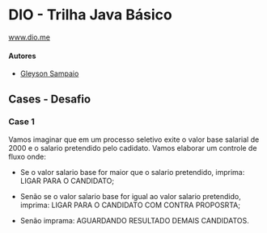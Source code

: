 # DIO - Trilha Java Básico
www.dio.me

#### Autores
- [Gleyson Sampaio](https://github.com/glysns)

## Cases - Desafio

### Case 1

Vamos imaginar que em um processo seletivo exite o valor base salarial de 2000 e o salario pretendido pelo cadidato. Vamos elaborar um controle de fluxo onde:

* Se o valor salario base for maior que o salario pretendido, imprima: LIGAR PARA O CANDIDATO;

* Senão se o valor salario base for igual ao valor salario pretendido, imprima: LIGAR PARA O CANDIDATO COM CONTRA PROPOSRTA;

* Senão imprama: AGUARDANDO RESULTADO DEMAIS CANDIDATOS.